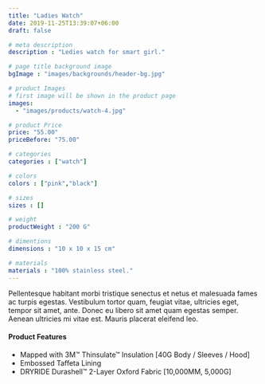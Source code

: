 ```yaml
---
title: "Ladies Watch"
date: 2019-11-25T13:39:07+06:00
draft: false

# meta description
description : "Ledies watch for smart girl."

# page title background image
bgImage : "images/backgrounds/header-bg.jpg"

# product Images
# first image will be shown in the product page
images:
  - "images/products/watch-4.jpg"

# product Price
price: "55.00"
priceBefore: "75.00"

# categories
categories : ["watch"]

# colors 
colors : ["pink","black"]

# sizes
sizes : []

# weight
productWeight : "200 G"

# dimentions
dimensions : "10 x 10 x 15 cm"

# materials
materials : "100% stainless steel."
---
```


Pellentesque habitant morbi tristique senectus et netus et malesuada fames ac turpis egestas. Vestibulum tortor quam, feugiat vitae, ultricies eget, tempor sit amet, ante. Donec eu libero sit amet quam egestas semper. Aenean ultricies mi vitae est. Mauris placerat eleifend leo.

#### Product Features

* Mapped with 3M™ Thinsulate™ Insulation [40G Body / Sleeves / Hood]
* Embossed Taffeta Lining
* DRYRIDE Durashell™ 2-Layer Oxford Fabric [10,000MM, 5,000G]
